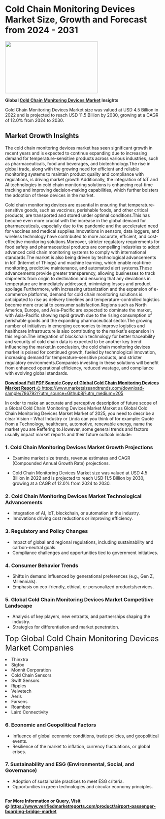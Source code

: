 <H1>Cold Chain Monitoring Devices Market Size, Growth and Forecast from 2024 - 2031</H1><img class="aligncenter size-medium wp-image-584254" src="https://thirdeyenews.in/wp-content/uploads/2024/09/Global-Market-Research-300x168.jpeg" alt="" width="300" height="168" /><p><strong>Global&nbsp;<a href="https://www.marketsizeandtrends.com/download-sample/786792/?utm_source=Github8j?utm_medium=205">Cold Chain Monitoring Devices Market</a> Insights</strong></p><p>Cold Chain Monitoring Devices Market size was valued at USD 4.5 Billion in 2022 and is projected to reach USD 11.5 Billion by 2030, growing at a CAGR of 12.0% from 2024 to 2030.</p><p><h2>Market Growth Insights</h2> <p>The cold chain monitoring devices market has seen significant growth in recent years and is expected to continue expanding due to increasing demand for temperature-sensitive products across various industries, such as pharmaceuticals, food and beverages, and biotechnology.The rise in global trade, along with the growing need for efficient and reliable monitoring systems to maintain product quality and compliance with regulations, is driving market growth.Additionally, the integration of IoT and AI technologies in cold chain monitoring solutions is enhancing real-time tracking and improving decision-making capabilities, which further bolsters the adoption of these devices in the market.</p> <p><a href="#"></a></p> <p>Cold chain monitoring devices are essential in ensuring that temperature-sensitive goods, such as vaccines, perishable foods, and other critical products, are transported and stored under optimal conditions.This has become even more crucial with the increase in the global demand for pharmaceuticals, especially due to the pandemic and the accelerated need for vaccines and medical supplies.Innovations in sensors, data loggers, and wireless technology have contributed to more accurate, efficient, and cost-effective monitoring solutions.Moreover, stricter regulatory requirements for food safety and pharmaceutical products are compelling industries to adopt advanced cold chain monitoring systems to comply with international standards.The market is also being driven by technological advancements in IoT (Internet of Things) and machine learning, which enable real-time monitoring, predictive maintenance, and automated alert systems.These advancements provide greater transparency, allowing businesses to track shipments from origin to destination and ensuring that any deviations in temperature are immediately addressed, minimizing losses and product spoilage.Furthermore, with increasing urbanization and the expansion of e-commerce platforms, demand for cold chain monitoring solutions is anticipated to rise as delivery timelines and temperature-controlled logistics become more crucial to consumer satisfaction.Regions such as North America, Europe, and Asia-Pacific are expected to dominate the market, with Asia-Pacific showing rapid growth due to the rising consumption of perishable goods and the expanding pharmaceutical sector.The growing number of initiatives in emerging economies to improve logistics and healthcare infrastructure is also contributing to the market's expansion in this region.The integration of blockchain technology for better traceability and security of cold chain data is expected to be another key trend influencing the market.In conclusion, the cold chain monitoring devices market is poised for continued growth, fueled by technological innovation, increasing demand for temperature-sensitive products, and stricter regulatory environments.Companies investing in these solutions will benefit from enhanced operational efficiency, reduced wastage, and compliance with evolving global standards.</p> <p><a href="#"></p><p><span class=""><strong>Download Full PDF Sample Copy of Global Cold Chain Monitoring Devices Market Report</strong> @ <a href="https://www.marketsizeandtrends.com/download-sample/786792/?utm_source=Github8j?utm_medium=205" target="_blank">https://www.marketsizeandtrends.com/download-sample/786792/?utm_source=Github8j?utm_medium=205</a></span></p><p>In order to make an accurate and perceptive description of future scope of a Global&nbsp;Cold Chain Monitoring Devices Market Market as Global&nbsp;Cold Chain Monitoring Devices Market Market of 2025, you need to describe a clear Vision &ndash; What Industry or Linda can you think of for example: Quote from a Technology, healthcare, automotive, renewable energy, name the market you are Reffering to.However, some general trends and factors usually impact market reports and their future outlook include:</p><h3>1.&nbsp;<strong>Cold Chain Monitoring Devices Market Growth Projections</strong></h3><ul><li>Examine market size trends, revenue estimates and CAGR (Compounded Annual Growth Rate) projections.</li><li><p>Cold Chain Monitoring Devices Market size was valued at USD 4.5 Billion in 2022 and is projected to reach USD 11.5 Billion by 2030, growing at a CAGR of 12.0% from 2024 to 2030.</p></li></ul><h3>2.&nbsp;<strong>Cold Chain Monitoring Devices Market Technological Advancements</strong></h3><ul><li>Integration of AI, IoT, blockchain, or automation in the industry.</li><li>Innovations driving cost reductions or improving efficiency.</li></ul><h3>3.&nbsp;<strong>Regulatory and Policy Changes</strong></h3><ul><li>Impact of global and regional regulations, including sustainability and carbon-neutral goals.</li><li>Compliance challenges and opportunities tied to government initiatives.</li></ul><h3>4.&nbsp;<strong>Consumer Behavior Trends</strong></h3><ul><li>Shifts in demand influenced by generational preferences (e.g., Gen Z, Millennials).</li><li>Emphasis on eco-friendly, ethical, or personalized products/services.</li></ul><h3>5.&nbsp;<strong>Global Cold Chain Monitoring Devices Market Competitive Landscape</strong></h3><ul><li>Analysis of key players, new entrants, and partnerships shaping the industry.</li><li>Strategies for differentiation and market penetration.</li></ul><p data-pm-slice="1 1 []"><span style="color: inherit; font-family: inherit; font-size: 25px;">Top Global Cold Chain Monitoring Devices Market Companies</span></p><div class="" data-test-id=""><p><li>Thinxtra</li><li> Sigfox</li><li> Monnit Corporation</li><li> Cold Chain Sensors</li><li> Swift Sensors</li><li> Ripples</li><li> Velvetech</li><li> Aeris</li><li> Farsens</li><li> Roambee</li><li> Laird Connectivity</li></p></div><h3>6.&nbsp;<strong>Economic and Geopolitical Factors</strong></h3><ul><li>Influence of global economic conditions, trade policies, and geopolitical events.</li><li>Resilience of the market to inflation, currency fluctuations, or global crises.</li></ul><h3>7.&nbsp;<strong>Sustainability and ESG (Environmental, Social, and Governance)</strong></h3><ul><li>Adoption of sustainable practices to meet ESG criteria.</li><li>Opportunities in green technologies and circular economy principles.</li></ul><h2><strong style="font-size: 14px;">For More Information or Query, Visit @&nbsp;</strong><a style="background-color: #ffffff; font-size: 14px;" href="https://www.marketsizeandtrends.com/report/cold-chain-monitoring-devices-market/" target="_blank">https://www.verifiedmarketreports.com/product/airport-passenger-boarding-bridge-market</a></h2>